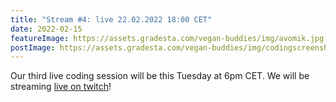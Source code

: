 ```yaml
---
title: "Stream #4: live 22.02.2022 18:00 CET"
date: 2022-02-15
featureImage: https://assets.gradesta.com/vegan-buddies/img/avomik.jpg
postImage: https://assets.gradesta.com/vegan-buddies/img/codingscreenshot.png
---
```


Our third live coding session will be this Tuesday at 6pm CET. We will be streaming [live on twitch](https://www.twitch.tv/timotejcz)!


